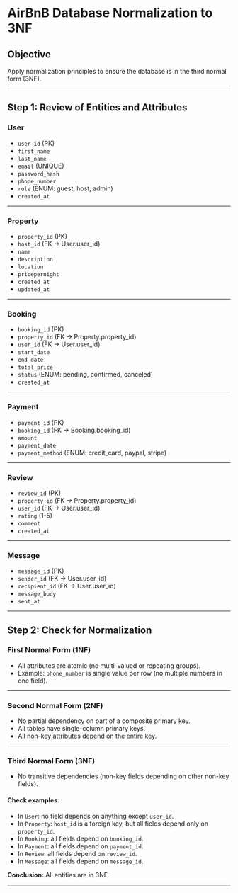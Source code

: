 # AirBnB Database Normalization to 3NF

## Objective
Apply normalization principles to ensure the database is in the third normal form (3NF).  

---

## Step 1: Review of Entities and Attributes  

### **User**
- `user_id` (PK)
- `first_name`
- `last_name`
- `email` (UNIQUE)
- `password_hash`
- `phone_number`
- `role` (ENUM: guest, host, admin)
- `created_at`

---

### **Property**
- `property_id` (PK)
- `host_id` (FK → User.user_id)
- `name`
- `description`
- `location`
- `pricepernight`
- `created_at`
- `updated_at`

---

### **Booking**
- `booking_id` (PK)
- `property_id` (FK → Property.property_id)
- `user_id` (FK → User.user_id)
- `start_date`
- `end_date`
- `total_price`
- `status` (ENUM: pending, confirmed, canceled)
- `created_at`

---

### **Payment**
- `payment_id` (PK)
- `booking_id` (FK → Booking.booking_id)
- `amount`
- `payment_date`
- `payment_method` (ENUM: credit_card, paypal, stripe)

---

### **Review**
- `review_id` (PK)
- `property_id` (FK → Property.property_id)
- `user_id` (FK → User.user_id)
- `rating` (1-5)
- `comment`
- `created_at`

---

### **Message**
- `message_id` (PK)
- `sender_id` (FK → User.user_id)
- `recipient_id` (FK → User.user_id)
- `message_body`
- `sent_at`

---

## Step 2: Check for Normalization

### First Normal Form (1NF)
- All attributes are atomic (no multi-valued or repeating groups).
- Example: `phone_number` is single value per row (no multiple numbers in one field).  
---

### Second Normal Form (2NF)
- No partial dependency on part of a composite primary key.
- All tables have single-column primary keys.
- All non-key attributes depend on the entire key.  
---

### Third Normal Form (3NF)
- No transitive dependencies (non-key fields depending on other non-key fields).

#### Check examples:
- In `User`: no field depends on anything except `user_id`.
- In `Property`: `host_id` is a foreign key, but all fields depend only on `property_id`.
- In `Booking`: all fields depend on `booking_id`.
- In `Payment`: all fields depend on `payment_id`.
- In `Review`: all fields depend on `review_id`.
- In `Message`: all fields depend on `message_id`.

**Conclusion:** All entities are in 3NF.

---
